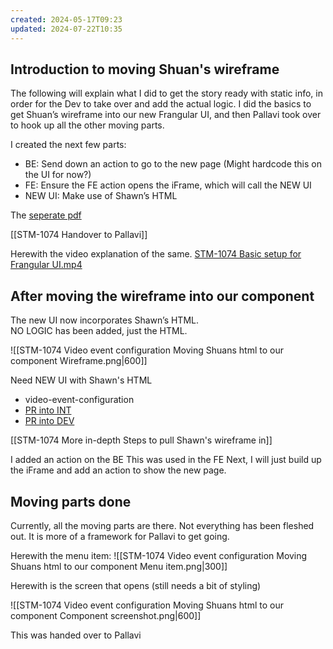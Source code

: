 ```yaml
---
created: 2024-05-17T09:23
updated: 2024-07-22T10:35
---
```

## Introduction to moving Shuan's wireframe

The following will explain what I did to get the story ready with static info, in order for the Dev to take over and add the actual logic.
I did the basics to get Shuan’s wireframe into our new Frangular UI, and then Pallavi took over to hook up all the other moving parts.  
  
I created the next few parts:  
- BE: Send down an action to go to the new page (Might hardcode this on the UI for now?)  
- FE: Ensure the FE action opens the iFrame, which will call the NEW UI  
- NEW UI: Make use of Shawn’s HTML

The [seperate pdf](https://mixtelematics-my.sharepoint.com/personal/marthinus_raath_mixtelematics_com/Documents/Microsoft%20Teams%20Chat%20Files/STM-1074%20Handover%20to%20Pallavi.pdf)

[[STM-1074 Handover to Pallavi]]

Herewith the video explanation of the same.
[STM-1074 Basic setup for Frangular UI.mp4](https://mixtelematics-my.sharepoint.com/:v:/p/marthinus_raath/Edn-QtmHhwdHie7dVX3PeS8BTuBPQFaHPuZ1IWzECl9OQg?nav=eyJyZWZlcnJhbEluZm8iOnsicmVmZXJyYWxBcHAiOiJPbmVEcml2ZUZvckJ1c2luZXNzIiwicmVmZXJyYWxBcHBQbGF0Zm9ybSI6IldlYiIsInJlZmVycmFsTW9kZSI6InZpZXciLCJyZWZlcnJhbFZpZXciOiJNeUZpbGVzTGlua0NvcHkifX0&e=lgSUqq)

## After moving the wireframe into our component

The new UI now incorporates Shawn’s HTML.  
NO LOGIC has been added, just the HTML.

![[STM-1074 Video event configuration Moving Shuans html to our component Wireframe.png|600]]

Need NEW UI with Shawn's HTML  
- video-event-configuration  
- [PR into INT](https://dev.azure.com/MiXTelematics/DeviceIntegration/_git/MiX.Config.Frangular.UI/pullrequest/99384 "https://dev.azure.com/MiXTelematics/DeviceIntegration/_git/MiX.Config.Frangular.UI/pullrequest/99384")  
- [PR into DEV](https://dev.azure.com/MiXTelematics/DeviceIntegration/_git/MiX.Config.Frangular.UI/pullrequest/99385 "https://dev.azure.com/MiXTelematics/DeviceIntegration/_git/MiX.Config.Frangular.UI/pullrequest/99385")

 [[STM-1074 More in-depth Steps to pull Shawn's wireframe in]]

I added an action on the BE
This was used in the FE
Next, I will just build up the iFrame and add an action to show the new page.

## Moving parts done

Currently, all the moving parts are there. Not everything has been fleshed out. It is more of a framework for Pallavi to get going.  
  
Herewith the menu item:
![[STM-1074 Video event configuration Moving Shuans html to our component Menu item.png|300]]

Herewith is the screen that opens (still needs a bit of styling)

![[STM-1074 Video event configuration Moving Shuans html to our component Component screenshot.png|600]]

This was handed over to Pallavi